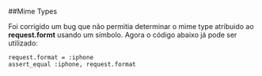 ##Mime Types

Foi corrigido um bug que não permitia determinar o mime type atribuido ao **request.formt** usando um símbolo. Agora o código abaixo já pode ser utilizado:

	request.format = :iphone
	assert_equal :iphone, request.format
